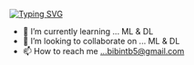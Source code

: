  [![Typing SVG](https://readme-typing-svg.herokuapp.com?size=24&vCenter=true&lines=Hi%2C+I'm+Bibin+;Interested+in+ML+%26+DL)](https://git.io/typing-svg)
- 🌱 I’m currently learning ... ML & DL
- 💞️ I’m looking to collaborate on ... ML & DL
- 📫 How to reach me ...bibintb5@gmail.com

<!---
bibintb/bibintb is a ✨ special ✨ repository because its `README.md` (this file) appears on your GitHub profile.
You can click the Preview link to take a look at your changes.
--->
